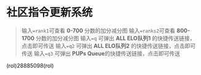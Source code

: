 # 社区指令更新系统

> 输入`=rank1`可查看 **0-700** 分数的加分减分图
输入`=ranks2`可查看 **800-1700** 分数的加分减分图
输入`=q` 可弹出 **ALL ELO队列1** 的快捷传送链接，点击即可传送
输入`=q2` 可弹出 **ALL ELO队列2** 的快捷传送链接，点击即可传送
输入`=q3` 可弹出 **PUPs Queue**的快捷传送链接，点击即可传送

(rol)28885098(rol)
